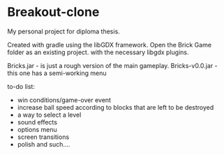 # Breakout-clone
My personal project for diploma thesis.

Created with gradle using the libGDX framework.
Open the Brick Game folder as an existing project. with the necessary libgdx plugins.

Bricks.jar - is just a rough version of the main gameplay.
Bricks-v0.0.jar - this one has a semi-working menu

to-do list: 
- win conditions/game-over event
- increase ball speed according to blocks that are left to be destroyed
- a way to select a level
- sound effects
- options menu
- screen transitions
- polish and such....
